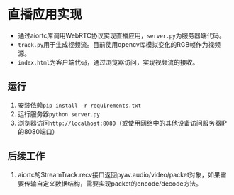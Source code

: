 # 直播应用实现

- 通过aiortc库调用WebRTC协议实现直播应用，`server.py`为服务器端代码。
- `track.py`用于生成视频流。目前使用opencv库模拟变化的RGB帧作为视频源。
- `index.html`为客户端代码，通过浏览器访问，实现视频流的接收。

## 运行

1. 安装依赖`pip install -r requirements.txt`
2. 运行服务器`python server.py`
3. 浏览器访问`http://localhost:8080`（或使用网络中的其他设备访问服务器IP的8080端口）

## 后续工作

1. aiortc的StreamTrack.recv接口返回pyav.audio/video/packet对象，如果需要传输自定义数据结构，需要实现packet的encode/decode方法。